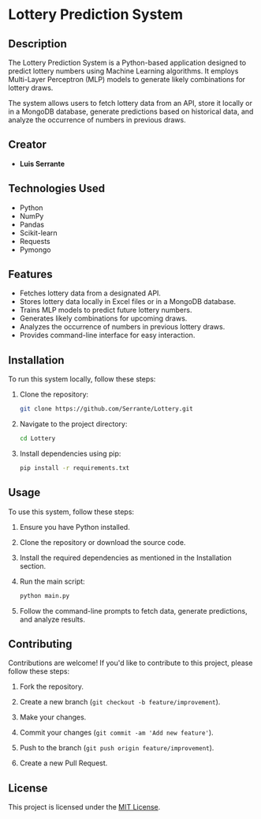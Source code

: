 # Lottery Prediction System

## Description
The Lottery Prediction System is a Python-based application designed to predict lottery numbers using Machine Learning algorithms. It employs Multi-Layer Perceptron (MLP) models to generate likely combinations for lottery draws.

The system allows users to fetch lottery data from an API, store it locally or in a MongoDB database, generate predictions based on historical data, and analyze the occurrence of numbers in previous draws.

## Creator
- **Luis Serrante**

## Technologies Used
- Python
- NumPy
- Pandas
- Scikit-learn
- Requests
- Pymongo

## Features
- Fetches lottery data from a designated API.
- Stores lottery data locally in Excel files or in a MongoDB database.
- Trains MLP models to predict future lottery numbers.
- Generates likely combinations for upcoming draws.
- Analyzes the occurrence of numbers in previous lottery draws.
- Provides command-line interface for easy interaction.

## Installation
To run this system locally, follow these steps:

1. Clone the repository:
    ```bash
    git clone https://github.com/Serrante/Lottery.git
    ```

2. Navigate to the project directory:
    ```bash
    cd Lottery
    ```

3. Install dependencies using pip:
    ```bash
    pip install -r requirements.txt
    ```

## Usage
To use this system, follow these steps:

1. Ensure you have Python installed.

2. Clone the repository or download the source code.

3. Install the required dependencies as mentioned in the Installation section.

4. Run the main script:
    ```bash
    python main.py
    ```

5. Follow the command-line prompts to fetch data, generate predictions, and analyze results.

## Contributing
Contributions are welcome! If you'd like to contribute to this project, please follow these steps:

1. Fork the repository.

2. Create a new branch (`git checkout -b feature/improvement`).

3. Make your changes.

4. Commit your changes (`git commit -am 'Add new feature'`).

5. Push to the branch (`git push origin feature/improvement`).

6. Create a new Pull Request.

## License
This project is licensed under the [MIT License](LICENSE).

